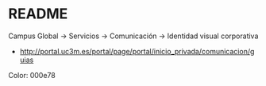 # README

Campus Global -> Servicios -> Comunicación -> Identidad visual corporativa

- <http://portal.uc3m.es/portal/page/portal/inicio_privada/comunicacion/guias>

Color: 000e78
